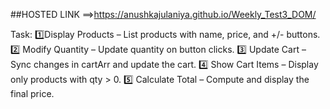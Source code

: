 ##HOSTED LINK ==>https://anushkajulaniya.github.io/Weekly_Test3_DOM/


 Task:
1️⃣Display Products – List products with name, price, and +/- buttons.
2️⃣ Modify Quantity – Update quantity on button clicks.
3️⃣ Update Cart – Sync changes in cartArr and update the cart.
4️⃣ Show Cart Items – Display only products with qty > 0.
5️⃣ Calculate Total – Compute and display the final price.
